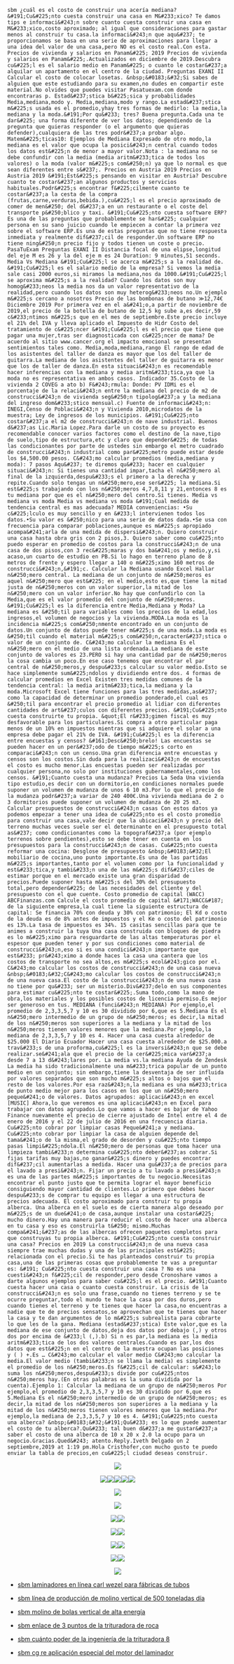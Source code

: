 
```
sbm ¿cuál es el costo de construir una acería mediana?&#191;Cu&#225;nto cuesta construir una casa en M&#233;xico? Te damos tips e informaci&#243;n sobre cuanto cuesta construir una casa en M&#233;xico,costo aproximado; al igual que consideraciones para gastar menos al construir tu casa.la informaci&#243;n que aqu&#237; te proporcionamos se basa en una serie de aproximaciones para llegar a una idea del valor de una casa,pero NO es el costo real.Con esta. Precios de vivienda y salarios en Panam&#225; 2019 Precios de vivienda y salarios en Panam&#225;.Actualizados en diciembre de 2019.Descubra cu&#225;l es el salario medio en Panam&#225; o cuanto le costar&#237;a alquilar un apartamento en el centro de la ciudad. Preguntas EXANI II Calcular el costo de colocar losetas. &nbsp;&#0183;&#32;Si sabes de alguien que este estudiando para su examen,no dudes en compartir este material.No olvides que puedes visitar Pasatuexam.com donde encontraras p. Estad&#237;stica b&#225;sica y probabilidades Media,mediana,modo y. Media,mediana,modo y rango.La estad&#237;stica m&#225;s usada es el promedio,yhay tres formas de medirlo: la media,la mediana y la moda.&#191;Por qu&#233; tres? Buena pregunta.Cada una te dar&#225; una forma diferente de ver los datos; dependiendo de la pregunta que quieras responder (o el argumento que quieras defender),cualquiera de las tres podr&#237;a probar algo. Matem&#225;ticas10: Ejemplos de Mediana Expresado de otro modo,la mediana es el valor que ocupa la posici&#243;n central cuando todos los datos est&#225;n de menor a mayor valor.Nota : la mediana no se debe confundir con la media (media aritm&#233;tica de todos los valores) o la moda (valor m&#225;s com&#250;n) ya que lo normal es que sean diferentes entre s&#237;. Precios en Austria 2019 Precios en Austria 2019 &#191;Est&#225;s pensando en visitar en Austria? Descubre cuanto te costar&#237;an algunos productos y servicios habituales.Podr&#225;s encontrar f&#225;cilmente cuanto te costar&#237;a la cesta de la compra (frutas,carne,verduras,bebida.),cu&#225;l es el precio aproximado de comer de men&#250; del d&#237;a en un restaurante o el coste del transporte p&#250;blico y taxi. &#191;Cu&#225;nto cuesta software ERP? Es una de las preguntas que probablemente se har&#225; cualquier persona en su sano juicio cuando le empiecen a contar la primera vez sobre el software ERP.Es una de estas preguntas que no tiene respuesta inmediata y realmente dif&#237;cil de responder.Un software ERP no tiene ning&#250;n precio fijo y todos tienen un coste o precio. PasaTuExam Preguntas EXANI II Distancia focal de una elipse,longitud del eje M es 26 y la del eje m es 24 Duration: 9 minutes,51 seconds. Media Vs Mediana &#191;Cu&#225;l se acerca m&#225;s a la realidad de. &#191;Cu&#225;l es el salario medio de la empresa? Si vemos la media sale casi 2000 euros,si miramos la mediana,nos da 1000.&#191;Cu&#225;l se aproxima m&#225;s a la realidad? Cuando los datos son muy homog&#233;neos la media nos da un valor representativo de la realidad,pero cuando los datos son muy heterog&#233;neos no.Un ejemplo m&#225;s cercano a nosotros Precio de las bombonas de butano ≫12,74€ Diciembre 2019 Por primera vez en el a&#241;o,a partir de noviembre de 2019,el precio de la botella de butano de 12,5 kg sube a,es decir,59 c&#233;ntimos m&#225;s que en el mes de septiembre.Este precio incluye el 21% del IVA y lleva aplicado el Impuesto de Hidr Costo del tratamiento de c&#225;ncer &#191;Cu&#225;l es el precio que tiene que pagar una mujer,tras ser diagnosticada con c&#225;ncer de mama? De acuerdo al sitio www.cancer.org el impacto emocional se presentan sentimientos tales como. Media,moda,mediana,rango El rango de edad de los asistentes del taller de danza es mayor que los del taller de guitarra.La mediana de los asistentes del taller de guitarra es menor que los de taller de danza.En esta situaci&#243;n es recomendable hacer inferencias con la mediana y media aritm&#233;tica,ya que la moda no es representativa en ambos casos. Indicador 35.Costo de la vivienda 2 COVEG a ato b) F&#243;rmula: Donde: PV IDMi es el porcentaje de la relaci&#243;n entre la mediana del precio de m2 de construcci&#243;n de vivienda seg&#250;n tipolog&#237;a y la mediana del ingreso dom&#233;stico mensual.c) Fuente de informaci&#243;n: INEGI,Censo de Poblaci&#243;n y Vivienda 2010,microdatos de la muestra; Ley de ingresos de los municipios. &#191;Cu&#225;nto costar&#237;a el m2 de construcci&#243;n de nave industrial. Buenos d&#237;as Lic.Maria Lopez.Para darle un costo de su proyecto es recomendable conocer varios factores como el destino de la nave,tipo de suelo,tipo de estructura,etc y claro que depender&#225; de todas las condicionantes por parte de ustedes sin embargo el metro cuadrado de construcci&#243;n industrial como par&#225;metro puede estar desde los $4,500.00 pesos. C&#243;mo calcular promedios (media,mediana y moda): 7 pasos Aqu&#237; te diremos qu&#233; hacer en cualquier situaci&#243;n: Si tienes una cantidad impar,tacha el n&#250;mero al final de la izquierda,despu&#233;s el primero a la derecha y repite.Cuando solo tengas un n&#250;mero,ese ser&#225; la mediana.Si est&#225;s trabajando con los n&#250;meros 4,7,8,11 y 21,entonces 8 es tu mediana por que es el n&#250;mero del centro.Si tienes. Media vs mediana vs moda Media vs mediana vs moda &#191;Cual medida de tendencia central es mas adecuada? MEDIA conveniencias: •Su c&#225;lculo es muy sencillo y en &#233;l intervienen todos los datos.•Su valor es &#250;nico para una serie de datos dada.•Se usa con frecuencia para comparar poblaciones,aunque es m&#225;s apropiado acompa&#241;arla de una medida de dispersi&#243;n. Quiero construir una casa hasta obra gris con 2 pisos,3. Quiero saber como cu&#225;nto puedo esperar en promedio de costos para la construcci&#243;n de una casa de dos pisos,con 3 rec&#225;maras y dos ba&#241;os y medio,y,si acaso,un cuarto de estudio en PB.Si lo hago en terreno plano de 8 metros de frente y espero llegar a 140 o m&#225;ximo 160 metros de construcci&#243;n,&#191;c. Calcular la Mediana usando Excel Hallar n&#250;mero central. La mediana de un conjunto de n&#250;meros es aquel n&#250;mero que est&#225; en el medio,esto es,que tiene la mitad justa de n&#250;meros con un valor superior,la mitad de los n&#250;mero con un valor inferior.No hay que confundirlo con la Media,que es el valor promedio del conjunto de n&#250;meros. &#191;Cu&#225;l es la diferencia entre Media,Mediana y Moda? La mediana es &#250;til para variables como los precios de la edad,los ingresos,el volumen de negocios y la vivienda.MODA.La moda es la incidencia m&#225;s com&#250;nmente encontrado en un conjunto de datos.Un conjunto de datos puede tener m&#225;s de una moda.La moda es &#250;til cuando el material m&#225;s com&#250;n,caracter&#237;stica o valor de un conjunto de. C&#243;mo calcular la mediana Es el n&#250;mero en el medio de una lista ordenada.La mediana de este conjunto de valores es 23.PERO si hay una cantidad par de n&#250;meros la cosa cambia un poco.En ese caso tenemos que encontrar el par central de n&#250;meros,y despu&#233;s calcular su valor medio.Esto se hace simplemente sum&#225;ndolos y dividiendo entre dos. 4 formas de calcular promedios en Excel Existen tres medidas comunes de la tendencia central: la media aritm&#233;tica,la mediana y la moda.Microsoft Excel tiene funciones para las tres medidas,as&#237; como la capacidad de determinar un promedio ponderado,el cual es &#250;til para encontrar el precio promedio al lidiar con diferentes cantidades de art&#237;culos con diferentes precios. &#191;Cu&#225;nto cuesta construirte tu propia. &quot;El r&#233;gimen fiscal es muy desfavorable para los particulares.Si compra a otro particular paga menos de un 10% en impuestos mientras que si adquiere el solar a una empresa debe pagar el 21% de IVA. &#191;Cu&#225;l es la diferencia entre encuestas y censos? &#161;Desc&#250;brelo! Las encuestas se pueden hacer en un per&#237;odo de tiempo m&#225;s corto en comparaci&#243;n con un censo.Una gran diferencia entre encuestas y censos son los costos.Sin duda para la realizaci&#243;n de encuestas el costo es mucho menor.Las encuestas pueden ser realizadas por cualquier persona,no solo por instituciones gubernamentales,como los censos. &#191;Cuanto cuesta una mudanza? Precios La Seda Una vivienda tipo estudio,es decir con un dormitorio,en condiciones normales puede suponer un volumen de mudanza de unos 6 10 m3.Por lo que el precio de la mudanza podr&#237;a variar de 240 400€.Una vivienda mediana de 2 o 3 dormitorios puede suponer un volumen de mudanza de 20 25 m3. Calcular presupuestos de construcci&#243;n casas Con estos datos ya podemos empezar a tener una idea de cu&#225;nto es el costo promedio para construir una casa,vale decir que la ubicaci&#243;n y precio del terreno muchas veces suele ser el determinante en el presupuesto total as&#237; como condicionantes como la topograf&#237;a (por ejemplo terrenos sobre pendientes),esto se debe tener en cuenta en los presupuestos para la construcci&#243;n de casas. Cu&#225;nto cuesta reformar una cocina: Desglose de presupuesto &nbsp;&#0183;&#32;El mobiliario de cocina,uno punto importante.Es una de las partidas m&#225;s importantes,tanto por el volumen como por la funcionalidad y est&#233;tica,y tambi&#233;n una de las m&#225;s dif&#237;ciles de estimar porque en el mercado existe una gran disparidad de precios.Puede suponer hasta m&#225;s del 30% del presupuesto total,pero depender&#225; de las necesidades del cliente y del presupuesto con el que cuente. Costo promedio de capital (WACC) ABCFinanzas.com Calcule el costo promedio de capital &#171;WACC&#187; de la siguiente empresa,la cual tiene la siguiente estructura de capital: Se financia 70% con deuda y 30% con patrimonio; El Kd o costo de la deuda es de 8% antes de impuestos y el Ke o costo del patrimonio es 13%.La tasa de impuestos es 34%. 15 casitas sencillas para que te animes a construir la tuya Una casa construida con bloques de piedra es lo m&#225;ximo para resguardarte de las altas temperaturas por el espesor que pueden tener y por sus condiciones como material de construcci&#243;n,eso si es una condici&#243;n importante que est&#233; pr&#243;ximo a donde haces la casa una cantera que los costos de transporte no sea altos,es m&#225;s ecol&#243;gico por el. C&#243;mo calcular los costos de construcci&#243;n de una casa nueva &nbsp;&#0183;&#32;C&#243;mo calcular los costos de construcci&#243;n de una nueva casa.El costo de la construcci&#243;n de una nueva casa no tiene por qu&#233; ser un misterio.Div&#237;delo en sus componentes para estimar cu&#225;nto te costar&#225;.Suma todo,como la mano de obra,los materiales y los posibles costos de licencia permiso.Es mejor ser generoso en tus. MEDIANA (funci&#243;n MEDIANA) Por ejemplo,el promedio de 2,3,3,5,7 y 10 es 30 dividido por 6,que es 5.Mediana Es el n&#250;mero intermedio de un grupo de n&#250;meros; es decir,la mitad de los n&#250;meros son superiores a la mediana y la mitad de los n&#250;meros tienen valores menores que la mediana.Por ejemplo,la mediana de 2,3,3,5,7 y 10 es 4. Hacer una casa cuesta alrededor de $25.000 El Diario Ecuador Hacer una casa cuesta alrededor de $25.000.a trav&#233;s de una proforma,cu&#225;l es la inversi&#243;n que se debe realizar.se&#241;ala que el precio de la cer&#225;mica var&#237;a desde 7 a 13 d&#243;lares por. La media vs.la mediana Ayuda de Zendesk La media ha sido tradicionalmente una m&#233;trica popular de un punto medio en un conjunto; sin embargo,tiene la desventaja de ser influida por valores separados que son mucho m&#225;s altos o bajos que el resto de los valores.Por esa raz&#243;n,la mediana es una m&#233;trica de punto medio mejor para los casos en los que un n&#250;mero peque&#241;o de valores. Datos agrupados: aplicaci&#243;n en excel [MUSIC] Ahora,lo que veremos es una aplicaci&#243;n en Excel para trabajar con datos agrupados.Lo que vamos a hacer es bajar de Yahoo Finance nuevamente el precio de cierre ajustado de Intel entre el 4 de enero de 2016 y el 22 de julio de 2016 en una frecuencia diaria. Cu&#225;nto cobrar por limpiar casas Peque&#241;a y mediana. Cu&#225;nto cobrar por limpiar la casa de alguien depende del tama&#241;o de la misma,el grado de desorden y cu&#225;nto tiempo pasas limpi&#225;ndola.El n&#250;mero de personas que toma hacer una limpieza tambi&#233;n determina cu&#225;nto deber&#237;as cobrar.Si fijas tarifas muy bajas,no ganar&#225;s dinero y puedes encontrar dif&#237;cil aumentarlas a medida. Hacer una gu&#237;a de precios para el lavado a presi&#243;n. Fijar un precio a tu lavado a presi&#243;n es una de las partes m&#225;s importantes de tu negocio.Necesitas encontrar el punto justo que te permita lograr el mayor beneficio consiguiendo mayor cantidad de clientes.Lo primero que debes hacer despu&#233;s de comprar tu equipo es llegar a una estructura de precios adecuada. El costo aproximado para construir tu propia alberca. Una alberca en el suelo es de cierta manera algo deseado por m&#225;s de un due&#241;o de casa,aunque instalar una costar&#225; mucho dinero.Hay una manera para reducir el costo de hacer una alberca en tu casa y eso es construirla t&#250; mismo.Muchas compa&#241;&#237;as de las albercas ofrecen paquetes completos para que construyas tu propia alberca. &#191;Cu&#225;nto cuesta construir una casa? Precios en 2019 La construcci&#243;n de una nueva casa siempre trae muchas dudas y una de las principales est&#225; relacionada con el precio.Si te has planteados construir tu propia casa,una de las primeras cosas que probablemente te vas a preguntar es: &#191; Cu&#225;nto cuesta construir una casa ? No es una cuesti&#243;n f&#225;cil de responder,pero desde Cronoshare vamos a darte algunos ejemplos para saber cu&#225;l es el precio. &#191;Cuanto cuesta hacer una casa o cuanto cuesta construir. La crisis de la construcci&#243;n es solo una frase,cuando no tienes terreno y se te ocurre preguntar,todo el mundo te hace la casa por dos duros,pero cuando tienes el terreno y te tienes que hacer la casa,no encuentras a nadie que te de precios sensatos,se aprovechan que te tienes que hacer la casa y te dan argumentos de lo m&#225;s subrealista para cobrarte lo que les de la gana. Mediana (estad&#237;stica) Este valor,que es la mediana de ese conjunto de datos,deja dos datos por debajo (,) y otros dos por encima de &#233;l (,).b) Si n es par,la mediana es la media aritm&#233;tica de los dos valores centrales.Cuando es par,los dos datos que est&#225;n en el centro de la muestra ocupan las posiciones y ( ) +.Es … C&#243;mo calcular el valor medio C&#243;mo calcular la media.El valor medio (tambi&#233;n se llama la media) es simplemente el promedio de los n&#250;meros.Es f&#225;cil de calcular: s&#243;lo suma los n&#250;meros,despu&#233;s divide por cu&#225;ntos n&#250;meros hay.(En otras palabras es la suma dividida por la cuenta).Ejemplo 1: Calcular la mediana de un grupo de n&#250;meros Por ejemplo,el promedio de 2,3,3,5,7 y 10 es 30 dividido por 6,que es 5.Mediana Es el n&#250;mero intermedio de un grupo de n&#250;meros; es decir,la mitad de los n&#250;meros son superiores a la mediana y la mitad de los n&#250;meros tienen valores menores que la mediana.Por ejemplo,la mediana de 2,3,3,5,7 y 10 es 4. &#191;Cu&#225;nto cuesta una alberca? &nbsp;&#0183;&#32;&#191;Qu&#233; es lo que puede aumentar el costo de tu alberca?.Qu&#233; tal buen d&#237;a me gustar&#237;a saber el costo de una alberca de 10 x 20 x 2.0 la ocupo para un negocio.Gracias.Qued&#243; atento.Reply.Iveth Delgado on 2 septiembre,2019 at 1:19 pm.Hola Cristhofer,con mucho gusto te puedo enviar la tabla de precios,en cu&#225;l ciudad deseas construir. 
```

<div align="center">

<a href="https://es-crusher.shibang-china.com/github&k=sbm+%C2%BFcu%C3%A1l+es+el+costo+de+construir+una+acer%C3%ADa+mediana%3F"><img src="https://static.shibang-china.com/es/crusher/logo.jpg"></a>

<a href="https://es-crusher.shibang-china.com/github&k=sbm+%C2%BFcu%C3%A1l+es+el+costo+de+construir+una+acer%C3%ADa+mediana%3F"><img src="https://static.shibang-china.com/es/crusher/index.jpg"></a><a href="https://es-crusher.shibang-china.com/material.htmlgithub&k=sbm+%C2%BFcu%C3%A1l+es+el+costo+de+construir+una+acer%C3%ADa+mediana%3F"><img src="https://static.shibang-china.com/es/crusher/material.jpg"></a><a href="https://es-crusher.shibang-china.com/application.htmlgithub&k=sbm+%C2%BFcu%C3%A1l+es+el+costo+de+construir+una+acer%C3%ADa+mediana%3F"><img src="https://static.shibang-china.com/es/crusher/application.jpg"></a><a href="https://es-crusher.shibang-china.com/aboutus.htmlgithub&k=sbm+%C2%BFcu%C3%A1l+es+el+costo+de+construir+una+acer%C3%ADa+mediana%3F"><img src="https://static.shibang-china.com/es/crusher/aboutus.jpg"></a><a href="https://es-crusher.shibang-china.com/contact.htmlgithub&k=sbm+%C2%BFcu%C3%A1l+es+el+costo+de+construir+una+acer%C3%ADa+mediana%3F"><img src="https://static.shibang-china.com/es/crusher/contact.jpg"></a>

<a href="https://es-crusher.shibang-china.com/github&k=sbm+%C2%BFcu%C3%A1l+es+el+costo+de+construir+una+acer%C3%ADa+mediana%3F"><img src="https://static.shibang-china.com/es/crusher/banner.jpg"></a>

<a href="https://swt.shibang-china.com/github&k=sbm+%C2%BFcu%C3%A1l+es+el+costo+de+construir+una+acer%C3%ADa+mediana%3F"><img src="https://static.shibang-china.com/es/crusher/text.jpg"></a>

<a href="https://swt.shibang-china.com/github&k=sbm+%C2%BFcu%C3%A1l+es+el+costo+de+construir+una+acer%C3%ADa+mediana%3F"><img src="https://static.shibang-china.com/es/crusher/chat.jpg"></a><a href="https://es-crusher.shibang-china.com/contact.htmlgithub&k=sbm+%C2%BFcu%C3%A1l+es+el+costo+de+construir+una+acer%C3%ADa+mediana%3F"><img src="https://static.shibang-china.com/es/crusher/message.jpg"></a>

<a href="https://es-crusher.shibang-china.com/products/pe.htmlgithub&k=sbm+%C2%BFcu%C3%A1l+es+el+costo+de+construir+una+acer%C3%ADa+mediana%3F"><img src="https://static.shibang-china.com/es/crusher/pe.jpg"></a><a href="https://es-crusher.shibang-china.com/products/pf.htmlgithub&k=sbm+%C2%BFcu%C3%A1l+es+el+costo+de+construir+una+acer%C3%ADa+mediana%3F"><img src="https://static.shibang-china.com/es/crusher/pf.jpg"></a>

<a href="https://es-crusher.shibang-china.com/products/hpt.htmlgithub&k=sbm+%C2%BFcu%C3%A1l+es+el+costo+de+construir+una+acer%C3%ADa+mediana%3F"><img src="https://static.shibang-china.com/es/crusher/hpt.jpg"></a><a href="https://es-crusher.shibang-china.com/products/vsi.htmlgithub&k=sbm+%C2%BFcu%C3%A1l+es+el+costo+de+construir+una+acer%C3%ADa+mediana%3F"><img src="https://static.shibang-china.com/es/crusher/vsi.jpg"></a>

<a href="https://es-crusher.shibang-china.com/products/klv.htmlgithub&k=sbm+%C2%BFcu%C3%A1l+es+el+costo+de+construir+una+acer%C3%ADa+mediana%3F"><img src="https://static.shibang-china.com/es/crusher/klv.jpg"></a><a href="https://es-crusher.shibang-china.com/products/portable.htmlgithub&k=sbm+%C2%BFcu%C3%A1l+es+el+costo+de+construir+una+acer%C3%ADa+mediana%3F"><img src="https://static.shibang-china.com/es/crusher/portable.jpg"></a>

<a href="https://swt.shibang-china.com/github&k=sbm+%C2%BFcu%C3%A1l+es+el+costo+de+construir+una+acer%C3%ADa+mediana%3F"><img src="https://static.shibang-china.com/es/crusher/case.jpg"></a>

</div>


* [sbm laminadores en línea carl wezel para fábricas de tubos](sbm%20laminadores%20en%20l%C3%ADnea%20carl%20wezel%20para%20f%C3%A1bricas%20de%20tubos.md)

* [sbm línea de producción de molino vertical de 500 toneladas  día](sbm%20l%C3%ADnea%20de%20producci%C3%B3n%20de%20molino%20vertical%20de%20500%20toneladas%20%20d%C3%ADa.md)

* [sbm molino de bolas vertical de alta energía](sbm%20molino%20de%20bolas%20vertical%20de%20alta%20energ%C3%ADa.md)

* [sbm enlace de 3 puntos de la trituradora de roca](sbm%20enlace%20de%203%20puntos%20de%20la%20trituradora%20de%20roca.md)

* [sbm cuánto poder de la ingeniería de la trituradora 8](sbm%20cu%C3%A1nto%20poder%20de%20la%20ingenier%C3%ADa%20de%20la%20trituradora%208.md)

* [sbm cg re aplicación especial del motor del laminador](sbm%20cg%20re%20aplicaci%C3%B3n%20especial%20del%20motor%20del%20laminador.md)